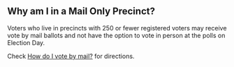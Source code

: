 ## Why am I in a Mail Only Precinct?

Voters who live in precincts with 250 or fewer registered voters may receive vote by mail ballots and not have the option to vote in person at the polls on Election Day.  

Check [How do I vote by mail?](#item-vote-by-mail) for directions.
